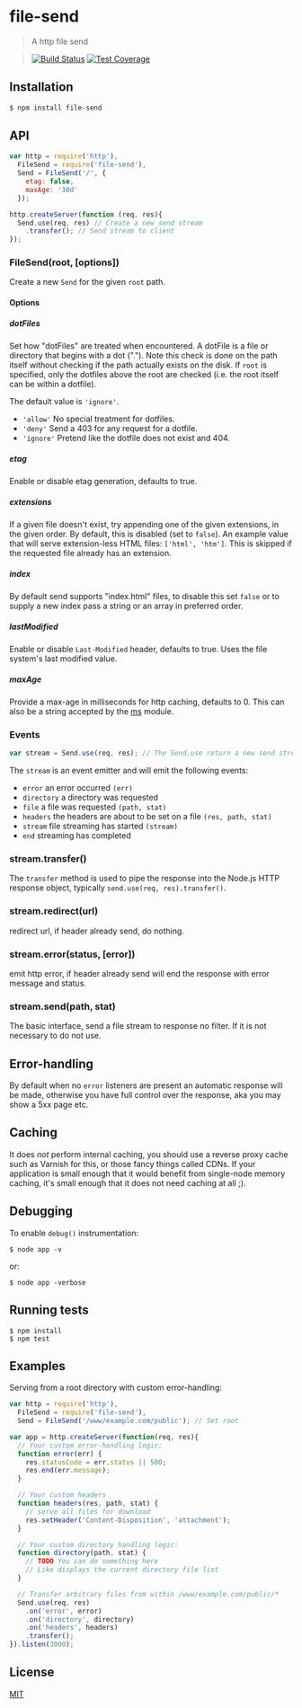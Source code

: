 file-send
=========

>A http file send

>[![Build Status][travis-image]][travis-url] [![Test Coverage][coveralls-image]][coveralls-url]

## Installation

```bash
$ npm install file-send
```

## API

```js
var http = require('http'),
  FileSend = require('file-send'),
  Send = FileSend('/', {
    etag: false,
    maxAge: '30d'
  });

http.createServer(function (req, res){
  Send.use(req, res) // Create a new send stream
    .transfer(); // Send stream to client
});
```

### FileSend(root, [options])

  Create a new `Send` for the given `root` path.

#### Options

##### dotFiles

  Set how "dotFiles" are treated when encountered. A dotFile is a file or directory that begins with a dot ("."). Note this check is done on the path itself without checking if the path actually exists on the disk. If `root` is specified, only the dotfiles above the root are checked (i.e. the root itself can be within a dotfile).

  The default value is `'ignore'`.

  - `'allow'` No special treatment for dotfiles.
  - `'deny'` Send a 403 for any request for a dotfile.
  - `'ignore'` Pretend like the dotfile does not exist and 404.

##### etag

  Enable or disable etag generation, defaults to true.

##### extensions

  If a given file doesn't exist, try appending one of the given extensions, in the given order. By default, this is disabled (set to `false`). An example value that will serve extension-less HTML files: `['html', 'htm']`.
  This is skipped if the requested file already has an extension.

##### index

  By default send supports "index.html" files, to disable this set `false` or to supply a new index pass a string or an array in preferred order.

##### lastModified

  Enable or disable `Last-Modified` header, defaults to true. Uses the file system's last modified value.

##### maxAge

  Provide a max-age in milliseconds for http caching, defaults to 0.
  This can also be a string accepted by the [ms](https://www.npmjs.org/package/ms#readme) module.

### Events
```js
var stream = Send.use(req, res); // The Send.use return a new send stream
```
  The `stream` is an event emitter and will emit the following events:

  - `error` an error occurred `(err)`
  - `directory` a directory was requested
  - `file` a file was requested `(path, stat)`
  - `headers` the headers are about to be set on a file `(res, path, stat)`
  - `stream` file streaming has started `(stream)`
  - `end` streaming has completed

### stream.transfer()

  The `transfer` method is used to pipe the response into the Node.js HTTP response object, typically `send.use(req, res).transfer()`.

### stream.redirect(url)

  redirect url, if header already send, do nothing.

### stream.error(status, [error])
  emit http error, if header already send will end the response with error message and status.

### stream.send(path, stat)

  The basic interface, send a file stream to response no filter.
  If it is not necessary to do not use.

## Error-handling

  By default when no `error` listeners are present an automatic response will be made, otherwise you have full control over the response, aka you may show a 5xx page etc.

## Caching

  It does _not_ perform internal caching, you should use a reverse proxy cache such as Varnish for this, or those fancy things called CDNs. If your application is small enough that it would benefit from single-node memory caching, it's small enough that it does not need caching at all ;).

## Debugging

  To enable `debug()` instrumentation:

```
$ node app -v
```
or:
```
$ node app -verbose
```

## Running tests

```
$ npm install
$ npm test
```

## Examples

  Serving from a root directory with custom error-handling:

```js
var http = require('http'),
  FileSend = require('file-send'),
  Send = FileSend('/www/example.com/public'); // Set root

var app = http.createServer(function(req, res){
  // Your custom error-handling logic:
  function error(err) {
    res.statusCode = err.status || 500;
    res.end(err.message);
  }

  // Your custom headers
  function headers(res, path, stat) {
    // serve all files for download
    res.setHeader('Content-Disposition', 'attachment');
  }

  // Your custom directory handling logic:
  function directory(path, stat) {
    // TODO You can do something here
    // Like displays the current directory file list
  }

  // Transfer arbitrary files from within /www/example.com/public/*
  Send.use(req, res)
    .on('error', error)
    .on('directory', directory)
    .on('headers', headers)
    .transfer();
}).listen(3000);
```

## License

[MIT](LICENSE)

[travis-image]: https://travis-ci.org/Nuintun/file-send.svg?branch=master
[travis-url]: https://travis-ci.org/Nuintun/file-send
[coveralls-image]: https://coveralls.io/repos/Nuintun/file-send/badge.png?branch=master
[coveralls-url]: https://coveralls.io/r/Nuintun/file-send?branch=master
